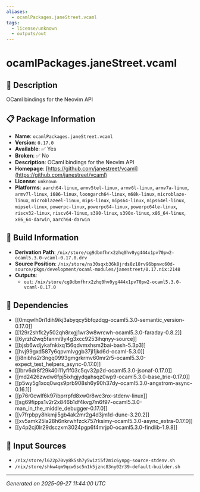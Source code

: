 ```yaml
---
aliases:
  - ocamlPackages.janeStreet.vcaml
tags:
  - license/unknown
  - outputs/out
---
```


# ocamlPackages.janeStreet.vcaml

## 📝 Description

OCaml bindings for the Neovim API

## 📋 Package Information

- **Name**: `ocamlPackages.janeStreet.vcaml`
- **Version**: `0.17.0`
- **Available**: ✅ Yes
- **Broken**: ✅ No
- **Description**: OCaml bindings for the Neovim API
- **Homepage**: [https://github.com/janestreet/vcaml](https://github.com/janestreet/vcaml)
- **License**: `unknown`
- **Platforms**: `aarch64-linux`, `armv5tel-linux`, `armv6l-linux`, `armv7a-linux`, `armv7l-linux`, `i686-linux`, `loongarch64-linux`, `m68k-linux`, `microblaze-linux`, `microblazeel-linux`, `mips-linux`, `mips64-linux`, `mips64el-linux`, `mipsel-linux`, `powerpc-linux`, `powerpc64-linux`, `powerpc64le-linux`, `riscv32-linux`, `riscv64-linux`, `s390-linux`, `s390x-linux`, `x86_64-linux`, `x86_64-darwin`, `aarch64-darwin`

## 🔧 Build Information

- **Derivation Path**: `/nix/store/cg9dbmfhrx2zhq0hv0yg444x1pv70pw2-ocaml5.3.0-vcaml-0.17.0.drv`
- **Source Position**: `/nix/store/ns30sqxb36k8jrds8z18rv96bpnwc60d-source/pkgs/development/ocaml-modules/janestreet/0.17.nix:2148`
- **Outputs**:
  - `out`:  `/nix/store/cg9dbmfhrx2zhq0hv0yg444x1pv70pw2-ocaml5.3.0-vcaml-0.17.0`

## 🔗 Dependencies

- [[0mqwlh0ri1dih9ikj3abyqcy5bfqzdqg-ocaml5.3.0-semantic_version-0.17.0]]
- [[129r2shfk2y502qh8rxgj1wr3w8wrcwh-ocaml5.3.0-faraday-0.8.2]]
- [[6yrzh2wq5fanmi9y4g3xcc9253ihqnyy-source]]
- [[bjsb6wdjykafnkixq156qdvmxhsm2bai-bash-5.3p3]]
- [[hvj99gxd587y6qpvmlvggb37jl1jkd6d-ocaml-5.3.0]]
- [[i8nibhs2r3ngq0993gmgrkrmv60mr2r5-ocaml5.3.0-expect_test_helpers_async-0.17.0]]
- [[lbrv6dr8f29k40i11yflf03c5qv32p2d-ocaml5.3.0-jsonaf-0.17.0]]
- [[md2426zwdw6fpj5ixhgjydqahsqz0wp9-ocaml5.3.0-base_trie-0.17.0]]
- [[p5wy5g1xcq0wqs9prb908sh6y90h37dy-ocaml5.3.0-angstrom-async-0.16.1]]
- [[p76r0cwlf6k97ibprrpfd8xw0r8wc3nx-stdenv-linux]]
- [[sg69fipps1v2r2x846b1df4kvg7m6f97-ocaml5.3.0-man_in_the_middle_debugger-0.17.0]]
- [[v7frpbpy8hkmji5gb4ak2mr2g4d3jm1d-dune-3.20.2]]
- [[xv5amk25la28h6nkrwhfzck757rksimy-ocaml5.3.0-async_extra-0.17.0]]
- [[y4p2cj0lr29dsczxm3024pgp6f4mrjp0-ocaml5.3.0-findlib-1.9.8]]

## 📁 Input Sources

- `/nix/store/l622p70vy8k5sh7y5wizi5f2mic6ynpg-source-stdenv.sh`
- `/nix/store/shkw4qm9qcw5sc5n1k5jznc83ny02r39-default-builder.sh`

---
*Generated on 2025-09-27 11:44:00 UTC*
